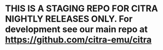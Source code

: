 # THIS IS A STAGING REPO FOR CITRA NIGHTLY RELEASES ONLY. For development see our main repo at https://github.com/citra-emu/citra
